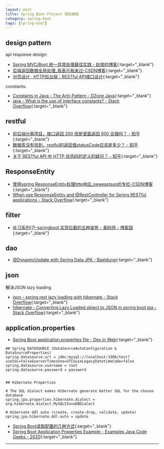 ```yaml
---
layout: post
title: Spring Boot Project 項目總結
category: spring-boot
tags: [spring-boot]
---
```


## design pattern

api response design:
- [Spring MVC/Boot 统一异常处理最佳实践 - 赵俊的博客](http://www.zhaojun.im/springboot-exception/){:target="_blank"}
- [后端返回数据全局处理_我表示我来过-CSDN博客](https://blog.csdn.net/my_nice_life/article/details/79945279){:target="_blank"}
- [分页设计 · HTTP后台端：RESTful API接口设计](https://crifan.github.io/http_restful_api/website/restful_experience/pagination.html){:target="_blank"}

constants:
- [Constants in Java - The Anti-Pattern - DZone Java](https://dzone.com/articles/constants-in-java-the-anti-pattern-1){:target="_blank"}
- [java - What is the use of interface constants? - Stack Overflow](https://stackoverflow.com/questions/2659593/what-is-the-use-of-interface-constants){:target="_blank"}

## restful

- [前后端分离项目，接口返回 200 但是里面返回 500 合理吗？ - 知乎](https://www.zhihu.com/question/309888255){:target="_blank"}
- [数据库没有找到，restful的返回值statusCode应该是多少？ - 知乎](https://www.zhihu.com/question/310737821){:target="_blank"}
- [关于 RESTful API 中 HTTP 状态码的定义的疑问？ - 知乎](https://www.zhihu.com/question/58686782){:target="_blank"}

## ResponseEntity

- [使用spring ResponseEntity处理http响应_neweastsun的专栏-CSDN博客](https://blog.csdn.net/neweastsun/article/details/81142870){:target="_blank"}
- [When use ResponseEntity<T> and @RestController for Spring RESTful applications - Stack Overflow](https://bit.ly/3aojtE6){:target="_blank"}

## filter

- [补习系列(7)-springboot 实现拦截的五种姿势 - 美码师 - 博客园](https://www.cnblogs.com/littleatp/p/9496009.html){:target="_blank"}

## dao

- [@DynamicUpdate with Spring Data JPA - Baeldung](https://www.baeldung.com/spring-data-jpa-dynamicupdate){:target="_blank"}

## json

解決JSON lazy loading
- [json - spring rest lazy loading with hibernate - Stack Overflow](https://stackoverflow.com/questions/46190099/spring-rest-lazy-loading-with-hibernate){:target="_blank"}
- [hibernate - Converting Lazy Loaded object to JSON in spring boot jpa - Stack Overflow](https://stackoverflow.com/questions/55942356/converting-lazy-loaded-object-to-json-in-spring-boot-jpa){:target="_blank"}

## application.properties

- [Spring Boot application.properties file - Dev in Web](http://dolszewski.com/spring/spring-boot-application-properties-file/){:target="_blank"}

```properties
## Spring DATASOURCE (DataSourceAutoConfiguration & DataSourceProperties)
spring.datasource.url = jdbc:mysql://localhost:3306/test?useSSL=false&serverTimezone=UTC&useLegacyDatetimeCode=false
spring.datasource.username = root
spring.datasource.password = password


## Hibernate Properties

# The SQL dialect makes Hibernate generate better SQL for the chosen database
spring.jpa.properties.hibernate.dialect = org.hibernate.dialect.MySQL5InnoDBDialect

# Hibernate ddl auto (create, create-drop, validate, update)
spring.jpa.hibernate.ddl-auto = update
```

- [Spring Boot读取配置的几种方式](https://mp.weixin.qq.com/s/aen2PIh0ut-BSHad-Bw7hg){:target="_blank"}
- [Spring Boot Application Properties Example - Examples Java Code Geeks - 2020](https://examples.javacodegeeks.com/enterprise-java/spring/boot/spring-boot-application-properties-example/){:target="_blank"}

---